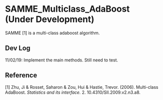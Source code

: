 # SAMME_Multiclass_AdaBoost (Under Development)


SAMME [1] is a multi-class adaboost algorithm. 

## Dev Log

11/02/19: Implement the main methods. Still need to test.


## Reference

[1] Zhu, Ji & Rosset, Saharon & Zou, Hui & Hastie, Trevor. (2006). Multi-class AdaBoost. _Statistics and its interface._ 2. 10.4310/SII.2009.v2.n3.a8.
